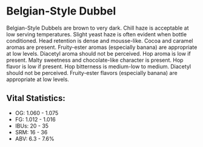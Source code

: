 # Belgian-Style Dubbel

Belgian-Style Dubbels are brown to very dark. Chill haze is acceptable at low serving temperatures. Slight yeast haze is often evident when bottle conditioned. Head retention is dense and mousse-like. Cocoa and caramel aromas are present. Fruity-ester aromas (especially banana) are appropriate at low levels. Diacetyl aroma should not be perceived. Hop aroma is low if present. Malty sweetness and chocolate-like character is present. Hop flavor is low if present. Hop bitterness is medium-low to medium. Diacetyl should not be perceived. Fruity-ester flavors (especially banana) are appropriate at low levels.

## Vital Statistics:

- OG: 1.060 - 1.075
- FG: 1.012 - 1.016
- IBUs: 20 - 35
- SRM: 16 - 36
- ABV: 6.3 - 7.6% 